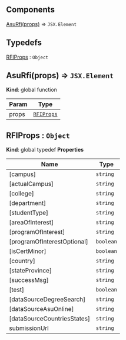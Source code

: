 ## Components

<dl>
<dt><a href="#AsuRfi">AsuRfi(props)</a> ⇒ <code>JSX.Element</code></dt>
<dd></dd>
</dl>

## Typedefs

<dl>
<dt><a href="#RFIProps">RFIProps</a> : <code>Object</code></dt>
<dd></dd>
</dl>

<a name="AsuRfi"></a>

## AsuRfi(props) ⇒ <code>JSX.Element</code>
**Kind**: global function

| Param | Type |
| --- | --- |
| props | [<code>RFIProps</code>](#RFIProps) |

<a name="RFIProps"></a>

## RFIProps : <code>Object</code>
**Kind**: global typedef
**Properties**

| Name | Type |
| --- | --- |
| [campus] | <code>string</code> |
| [actualCampus] | <code>string</code> |
| [college] | <code>string</code> |
| [department] | <code>string</code> |
| [studentType] | <code>string</code> |
| [areaOfInterest] | <code>string</code> |
| [programOfInterest] | <code>string</code> |
| [programOfInterestOptional] | <code>boolean</code> |
| [isCertMinor] | <code>boolean</code> |
| [country] | <code>string</code> |
| [stateProvince] | <code>string</code> |
| [successMsg] | <code>string</code> |
| [test] | <code>boolean</code> |
| [dataSourceDegreeSearch] | <code>string</code> |
| [dataSourceAsuOnline] | <code>string</code> |
| [dataSourceCountriesStates] | <code>string</code> |
| submissionUrl | <code>string</code> |

